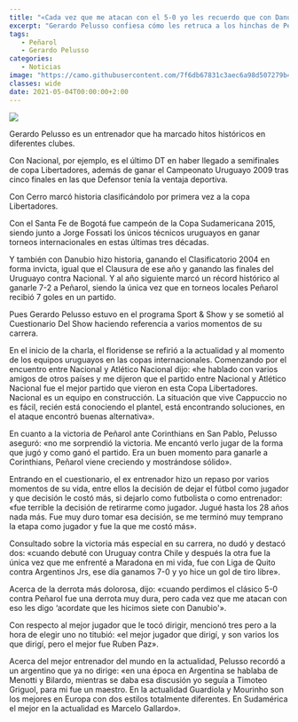 ```yaml
---
title: "«Cada vez que me atacan con el 5-0 yo les recuerdo que con Danubio les hicimos 7»"
excerpt: "Gerardo Pelusso confiesa cómo les retruca a los hinchas de Peñarol cuando le recuerdan el clásico que perdió 5-0."
tags:
   - Peñarol
   - Gerardo Pelusso
categories:
   - Noticias
image: "https://camo.githubusercontent.com/7f6db67831c3aec6a98d507279b46be87b7ef9096e2f0e57ff00a07277f4a479/68747470733a2f2f7777772e72657075626c6963612e636f6d2e75792f77702d636f6e74656e742f75706c6f6164732f323032312f30352f50656c7573736f2e6a7067"
classes: wide
date: 2021-05-04T00:00:00+2:00
---
```



<img src="https://camo.githubusercontent.com/7f6db67831c3aec6a98d507279b46be87b7ef9096e2f0e57ff00a07277f4a479/68747470733a2f2f7777772e72657075626c6963612e636f6d2e75792f77702d636f6e74656e742f75706c6f6164732f323032312f30352f50656c7573736f2e6a7067">


Gerardo Pelusso es un entrenador que ha marcado hitos históricos en diferentes clubes.


Con Nacional, por ejemplo, es el último DT en haber llegado a semifinales de copa Libertadores, además de ganar el Campeonato Uruguayo 2009 tras cinco finales en las que Defensor tenía la ventaja deportiva.


Con Cerro marcó historia clasificándolo por primera vez a la copa Libertadores.


Con el Santa Fe de Bogotá fue campeón de la Copa Sudamericana 2015, siendo junto a Jorge Fossati los únicos técnicos uruguayos en ganar torneos internacionales en estas últimas tres décadas.


Y también con Danubio hizo historia, ganando el Clasificatorio 2004 en forma invicta, igual que el Clausura de ese año y ganando las finales del Uruguayo contra Nacional. Y al año siguiente marcó un récord histórico al ganarle 7-2 a Peñarol, siendo la única vez que en torneos locales Peñarol recibió 7 goles en un partido.


Pues Gerardo Pelusso estuvo en el programa Sport & Show y se sometió al Cuestionario Del Show haciendo referencia a varios momentos de su carrera.


En el inicio de la charla, el floridense se refirió a la actualidad y al momento de los equipos uruguayos en las copas internacionales. Comenzando por el encuentro entre Nacional y Atlético Nacional dijo: «he hablado con varios amigos de otros países y me dijeron que el partido entre Nacional y Atlético Nacional fue el mejor partido que vieron en esta Copa Libertadores. Nacional es un equipo en construcción. La situación que vive Cappuccio no es fácil, recién está conociendo el plantel, está encontrando soluciones, en el ataque encontró buenas alternativa».


En cuanto a la victoria de Peñarol ante Corinthians en San Pablo, Pelusso aseguró: «no me sorprendió la victoria. Me encantó verlo jugar de la forma que jugó y como ganó el partido. Era un buen momento para ganarle a Corinthians, Peñarol viene creciendo y mostrándose sólido».


Entrando en el cuestionario, el ex entrenador hizo un repaso por varios momentos de su vida, entre ellos la decisión de dejar el fútbol como jugador y que decisión le costó más, si dejarlo como futbolista o como entrenador: «fue terrible la decisión de retirarme como jugador. Jugué hasta los 28 años nada más. Fue muy duro tomar esa decisión, se me terminó muy temprano la etapa como jugador y fue la que me costó más».


Consultado sobre la victoria más especial en su carrera, no dudó y destacó dos: «cuando debuté con Uruguay contra Chile y después la otra fue la única vez que me enfrenté a Maradona en mi vida, fue con Liga de Quito contra Argentinos Jrs, ese día ganamos 7-0 y yo hice un gol de tiro libre».


Acerca de la derrota más dolorosa, dijo: «cuando perdimos el clásico 5-0 contra Peñarol fue una derrota muy dura, pero cada vez que me atacan con eso les digo ‘acordate que les hicimos siete con Danubio'».


Con respecto al mejor jugador que le tocó dirigir, mencionó tres pero a la hora de elegir uno no titubió: «el mejor jugador que dirigí, y son varios los que dirigí, pero el mejor fue Ruben Paz».


Acerca del mejor entrenador del mundo en la actualidad, Pelusso recordó a un argentino que ya no dirige: «en una época en Argentina se hablaba de Menotti y Bilardo, mientras se daba esa discusión yo seguía a Timoteo Griguol, para mi fue un maestro. En la actualidad Guardiola y Mourinho son los mejores en Europa con dos estilos totalmente diferentes. En Sudamérica el mejor en la actualidad es Marcelo Gallardo».


